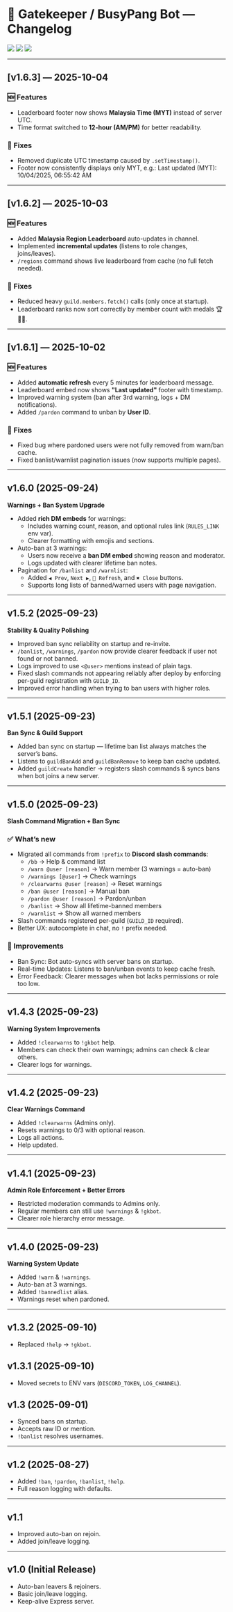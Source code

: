 # 📜 Gatekeeper / BusyPang Bot — Changelog

<p align="left">
  <img src="https://img.shields.io/badge/version-v1.6.3-blue?style=for-the-badge" />
  <img src="https://img.shields.io/badge/status-stable-brightgreen?style=for-the-badge" />
  <img src="https://img.shields.io/badge/license-MIT-lightgrey?style=for-the-badge" />
</p>

---

## [v1.6.3] — 2025-10-04  
### 🆕 Features  
- Leaderboard footer now shows **Malaysia Time (MYT)** instead of server UTC.  
- Time format switched to **12-hour (AM/PM)** for better readability.  

### 🔧 Fixes  
- Removed duplicate UTC timestamp caused by `.setTimestamp()`.  
- Footer now consistently displays only MYT, e.g.: Last updated (MYT): 10/04/2025, 06:55:42 AM

---

## [v1.6.2] — 2025-10-03  
### 🆕 Features  
- Added **Malaysia Region Leaderboard** auto-updates in channel.  
- Implemented **incremental updates** (listens to role changes, joins/leaves).  
- `/regions` command shows live leaderboard from cache (no full fetch needed).  

### 🔧 Fixes  
- Reduced heavy `guild.members.fetch()` calls (only once at startup).  
- Leaderboard ranks now sort correctly by member count with medals 🏆🥈🥉.  

---

## [v1.6.1] — 2025-10-02  
### 🆕 Features  
- Added **automatic refresh** every 5 minutes for leaderboard message.  
- Leaderboard embed now shows **"Last updated"** footer with timestamp.  
- Improved warning system (ban after 3rd warning, logs + DM notifications).  
- Added `/pardon` command to unban by **User ID**.  

### 🔧 Fixes  
- Fixed bug where pardoned users were not fully removed from warn/ban cache.  
- Fixed banlist/warnlist pagination issues (now supports multiple pages).  

--- 

## v1.6.0 (2025-09-24)  
**Warnings + Ban System Upgrade**

- Added **rich DM embeds** for warnings:
  - Includes warning count, reason, and optional rules link (`RULES_LINK` env var).
  - Clearer formatting with emojis and sections.
- Auto-ban at 3 warnings:
  - Users now receive a **ban DM embed** showing reason and moderator.
  - Logs updated with clearer lifetime ban notes.
- Pagination for `/banlist` and `/warnlist`:
  - Added `◀ Prev`, `Next ▶`, `🔄 Refresh`, and `✖ Close` buttons.
  - Supports long lists of banned/warned users with page navigation.

---

## v1.5.2 (2025-09-23)  
**Stability & Quality Polishing**

- Improved ban sync reliability on startup and re-invite.  
- `/banlist`, `/warnings`, `/pardon` now provide clearer feedback if user not found or not banned.  
- Logs improved to use `<@user>` mentions instead of plain tags.  
- Fixed slash commands not appearing reliably after deploy by enforcing per-guild registration with `GUILD_ID`.  
- Improved error handling when trying to ban users with higher roles.  

---

## v1.5.1 (2025-09-23)  
**Ban Sync & Guild Support**

- Added ban sync on startup — lifetime ban list always matches the server’s bans.  
- Listens to `guildBanAdd` and `guildBanRemove` to keep ban cache updated.  
- Added `guildCreate` handler → registers slash commands & syncs bans when bot joins a new server.  

---

## v1.5.0 (2025-09-23)  
**Slash Command Migration + Ban Sync**

### ✅ What’s new
- Migrated all commands from `!prefix` to **Discord slash commands**:
  - `/bb` → Help & command list  
  - `/warn @user [reason]` → Warn member (3 warnings = auto-ban)  
  - `/warnings [@user]` → Check warnings  
  - `/clearwarns @user [reason]` → Reset warnings  
  - `/ban @user [reason]` → Manual ban  
  - `/pardon @user [reason]` → Pardon/unban  
  - `/banlist` → Show all lifetime-banned members  
  - `/warnlist` → Show all warned members  
- Slash commands registered per-guild (`GUILD_ID` required).  
- Better UX: autocomplete in chat, no `!` prefix needed.  

### 🔄 Improvements
- Ban Sync: Bot auto-syncs with server bans on startup.  
- Real-time Updates: Listens to ban/unban events to keep cache fresh.  
- Error Feedback: Clearer messages when bot lacks permissions or role too low.  

---

## v1.4.3 (2025-09-23)  
**Warning System Improvements**
- Added `!clearwarns` to `!gkbot` help.  
- Members can check their own warnings; admins can check & clear others.  
- Clearer logs for warnings.  

---

## v1.4.2 (2025-09-23)  
**Clear Warnings Command**
- Added `!clearwarns` (Admins only).  
- Resets warnings to 0/3 with optional reason.  
- Logs all actions.  
- Help updated.  

---

## v1.4.1 (2025-09-23)  
**Admin Role Enforcement + Better Errors**
- Restricted moderation commands to Admins only.  
- Regular members can still use `!warnings` & `!gkbot`.  
- Clearer role hierarchy error message.  

---

## v1.4.0 (2025-09-23)  
**Warning System Update**
- Added `!warn` & `!warnings`.  
- Auto-ban at 3 warnings.  
- Added `!bannedlist` alias.  
- Warnings reset when pardoned.  

---

## v1.3.2 (2025-09-10)  
- Replaced `!help` → `!gkbot`.  

## v1.3.1 (2025-09-10)  
- Moved secrets to ENV vars (`DISCORD_TOKEN`, `LOG_CHANNEL`).  

## v1.3 (2025-09-01)  
- Synced bans on startup.  
- Accepts raw ID or mention.  
- `!banlist` resolves usernames.  

---

## v1.2 (2025-08-27)  
- Added `!ban`, `!pardon`, `!banlist`, `!help`.  
- Full reason logging with defaults.  

---

## v1.1  
- Improved auto-ban on rejoin.  
- Added join/leave logging.  

---

## v1.0 (Initial Release)  
- Auto-ban leavers & rejoiners.  
- Basic join/leave logging.  
- Keep-alive Express server.  
